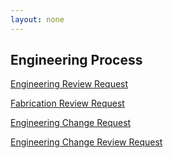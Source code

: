 ```yaml
---
layout: none
---
```


## Engineering Process

[Engineering Review Request](https://docs.google.com/forms/d/1rvgU1Q-5tRJS6mh8qt5PV8lo366CyKfXid7QELoVsto/viewform?entry.1838288003&entry.2042860130&entry.1221385011=2)

[Fabrication Review Request](https://docs.google.com/forms/d/1QeQw7ZxuzQQ0RoGDOHDQfJXoyFkTDgyfyR2t6wkiVfw/viewform?entry.1838288003&entry.2042860130&entry.1221385011=2)

[Engineering Change Request](https://docs.google.com/forms/d/1vWaz-KfiAfu42Oj9gWVB1eMoYl3n1FJOL2yNSAK2jCo/viewform?entry.1838288003&entry.2042860130&entry.1221385011=2&entry.1192463715&entry.201246930)

[Engineering Change Review Request](https://docs.google.com/forms/d/1AZo01OFXMKrhsFuEaNnLuYr0UPiT-9FYQSF28qO4Cg8/viewform?entry.2106591035&entry.1565130009&entry.1164283887=2)
